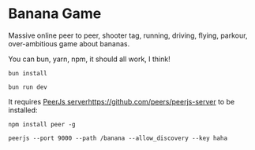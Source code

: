 # Banana Game

Massive online peer to peer, shooter tag, running, driving, flying, parkour, over-ambitious game about bananas.

You can bun, yarn, npm, it should all work, I think!
```
bun install
```
```
bun run dev
```

It requires [PeerJs server](https://github.com/peers/peerjs-server)https://github.com/peers/peerjs-server to be installed:
```
npm install peer -g
```
```
peerjs --port 9000 --path /banana --allow_discovery --key haha
```
